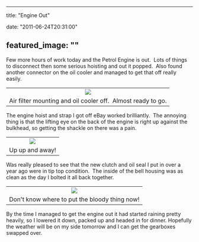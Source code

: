 
---
title: "Engine Out"

date: "2011-06-24T20:31:00"

featured_image: ""
---


Few more hours of work today and the Petrol Engine is out.  Lots of things to disconnect then some serious hoisting and out it popped.  Also found another connector on the oil cooler and managed to get that off really easily.
<table align="center" cellpadding="0" cellspacing="0" style="margin-left: auto; margin-right: auto; text-align: center;"><tbody><tr><td style="text-align: center;"><a href="http://3.bp.blogspot.com/-CLY7uXUrCpc/TgTut16vjDI/AAAAAAAACUA/bP5q-f1nySc/s1600/IMG_0650.JPG"><img src="http://3.bp.blogspot.com/-CLY7uXUrCpc/TgTut16vjDI/AAAAAAAACUA/bP5q-f1nySc/s320/IMG_0650.JPG"/></a></td></tr><tr><td style="text-align: center;">Air filter mounting and oil cooler off.  Almost ready to go.</td></tr></tbody></table>The engine hoist and strap I got off eBay worked brilliantly.  The  annoying thing is that the lifting eye on the back of the engine is  right up against the bulkhead, so getting the shackle on there was a  pain.

<table align="center" cellpadding="0" cellspacing="0" style="margin-left: auto; margin-right: auto; text-align: center;"><tbody><tr><td style="text-align: center;"><a href="http://1.bp.blogspot.com/-xwcYR4bmg_8/TgTuxkM_0xI/AAAAAAAACUI/QmI0LUHKkUQ/s1600/IMG_0660.JPG"><img src="http://1.bp.blogspot.com/-xwcYR4bmg_8/TgTuxkM_0xI/AAAAAAAACUI/QmI0LUHKkUQ/s320/IMG_0660.JPG"/></a></td></tr><tr><td style="text-align: center;">Up up and away!</td></tr></tbody></table>Was really pleased to see that the new clutch and oil seal I put in over a year ago were in tip top condition.  The inside of the bell housing was as clean as the day I bolted it all back together.   

<table align="center" cellpadding="0" cellspacing="0" style="margin-left: auto; margin-right: auto; text-align: center;"><tbody><tr><td style="text-align: center;"><a href="http://1.bp.blogspot.com/-sHE9gNHdmC0/TgTuv8S8p3I/AAAAAAAACUE/hbYIIx896QI/s1600/IMG_0658.JPG"><img src="http://1.bp.blogspot.com/-sHE9gNHdmC0/TgTuv8S8p3I/AAAAAAAACUE/hbYIIx896QI/s320/IMG_0658.JPG"/></a></td></tr><tr><td style="text-align: center;">Don't know where to put the bloody thing now!</td></tr></tbody></table>By the time I managed to get the engine out it had started raining  pretty heavily, so I lowered it down, packed up and headed in for  dinner. Hopefully the weather will be on my side tomorrow and I can get the gearboxes swapped over.